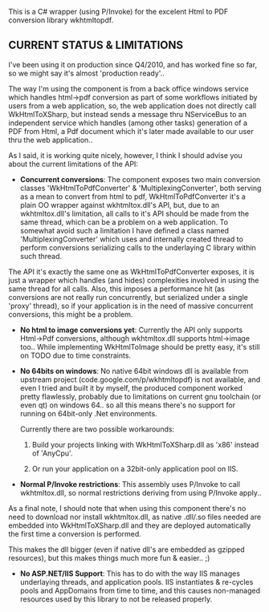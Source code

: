 This is a C# wrapper (using P/Invoke) for the excelent Html to PDF conversion library wkhtmltopdf.

CURRENT STATUS & LIMITATIONS
----------------------------

I've been using it on production since Q4/2010, and has worked fine so far, so we might say it's almost 'production ready'..

The way I'm using the component is from a back office windows service which handles html->pdf conversion as part of some workflows initiated by users from a web application, so, the web application does not directly call WkHtmlToXSharp, but instead sends a message thru NServiceBus to an independent service which handles (among other tasks) generation of a PDF
from Html, a Pdf document which it's later made available to our user thru the web application..

As I said, it is working quite nicely, however, I think I should advise you about the current limitations of the API:

 * **Concurrent conversions**: The component exposes two main conversion classes 'WkHtmlToPdfConverter' & 'MultiplexingConverter', both serving as a mean to convert from html to pdf, WkHtmlToPdfConverter it's a plain OO wrapper against wkhtmltox.dll's API, but, due to an wkhtmltox.dll's limitation, all calls to it's API should be made from the same thread, which can be a problem on a web application. To somewhat avoid such a limitation I have defined a class named 'MultiplexingConverter' which uses and internally created thread to perform conversions serializing calls to the underlaying C library within such thread.

  The API it's exactly the same one as WkHtmlToPdfConverter exposes, it is just a wrapper which handles (and hides) complexities involved in using the same thread for all calls. Also, this imposes a performance hit (as conversions are not really run concurrently, but serialized under a single 'proxy' thread), so if your application is in the need of massive concurrent conversions, this might be a problem.

 * **No html to image conversions yet**: Currently the API only supports Html->Pdf conversions, although wkhtmltox.dll supports html->image too.. While implementing WkHtmlToImage should be pretty easy, it's still on TODO due to time constraints.

 * **No 64bits on windows**: No native 64bit windows dll is available from  upstream project (code.google.com/p/wkhtmltopdf) is not available, and even I tried and built it by myself, the produced component worked pretty flawlessly, probably due to limitations on current gnu toolchain (or even qt) on windows 64.. so all this means there's no support for running on 64bit-only .Net environments.

   Currently there are two possible workarounds: 

     1. Build your projects linking with WkHtmlToXSharp.dll as 'x86' instead of 'AnyCpu'.

     2. Or run your application on a 32bit-only application pool on IIS.

 * **Normal P/Invoke restrictions**: This assembly uses P/Invoke to call wkhtmltox.dll, so normal restrictions deriving from using P/Invoke apply..

As a final note, I should note that when using this component there's no need to download nor install wkhtmltox.dll, as native .dll/.so files needed are embedded into WkHtmlToXSharp.dll and they are deployed automatically the first time a conversion is performed.

This makes the dll bigger (even if native dll's are embedded as gzipped resources), but this makes things much more fun & easier.. ;)

* **No ASP.NET/IIS Support**: This has to do with the way IIS manages underlaying threads, and application pools.  IIS instantiates & re-cycles pools and AppDomains from time to time, and this causes non-managed resources used by this library to not be released properly.


